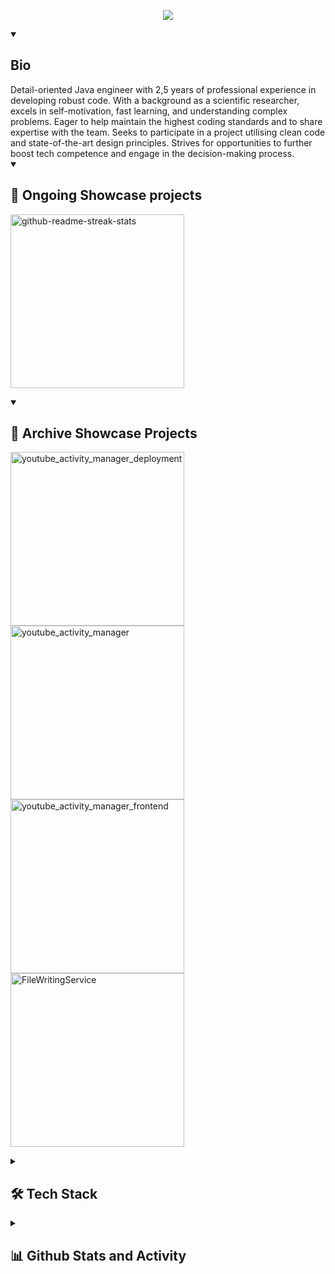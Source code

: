<p align="center">
  <!-- Typing SVG by DenverCoder1 - https://github.com/DenverCoder1/readme-typing-svg -->
  <a href="https://github.com/DenverCoder1/readme-typing-svg">
    <img src="https://readme-typing-svg.demolab.com/?lines=Skilled+Java+Developer;3+years+of+coding+experience;detail-oriented;proactive+and+team-oriented&font=Fira%20Code&center=true&width=440&height=45&color=f75c7e&vCenter=true&pause=1000&size=22" /></a>
</p>

<details open> 
  <summary><h2> Bio</h2></summary>
Detail-oriented Java engineer with 2,5 years of professional experience in developing robust code. With a background as a scientific researcher, excels in self-motivation, fast learning, and understanding complex problems. Eager to help maintain the highest coding standards and to share expertise with the team. Seeks to
participate in a project utilising clean code and state-of-the-art design principles. Strives for opportunities to further boost tech competence and engage in the decision-making process.
</details>


<details open> 
  <summary><h2>📘 Ongoing Showcase projects</h2></summary>

  <!-- Repo info cards - https://github.com/anuraghazra/github-readme-stats -->
  <!-- Small repo cards (fork) - https://github.com/DenverCoder1/github-readme-stats -->
  <p align="left">
    <a href="https://github.com/jlisok/problem_solving"><img width="278" src="https://denvercoder1-github-readme-stats.vercel.app/api/pin/?username=jlisok&repo=problem_solving&theme=react&bg_color=1F222E&title_color=F85D7F&hide_border=true&icon_color=F8D866&show_icons=false" alt="github-readme-streak-stats"></a>
</details>

<details open> 
  <summary><h2>📕 Archive Showcase Projects</h2></summary>

  <!-- Small repo cards https://github.com/DenverCoder1/github-readme-stats (fork of anuraghazra/github-readme-stats) -->
  <p align="left">
    <a href="https://github.com/jlisok/youtube_activity_manager_deployment"><img width="278" src="https://denvercoder1-github-readme-stats.vercel.app/api/pin/?username=jlisok&repo=youtube_activity_manager_deployment&theme=react&bg_color=1F222E&title_color=F85D7F&hide_border=true&icon_color=F8D866&show_icons=false&show_description=false" alt="youtube_activity_manager_deployment"></a>
    <a href="https://github.com/jlisok/youtube_activity_manager"><img width="278" src="https://denvercoder1-github-readme-stats.vercel.app/api/pin/?username=jlisok&repo=youtube_activity_manager&theme=react&bg_color=1F222E&title_color=F85D7F&hide_border=true&icon_color=F8D866&show_icons=false&show_description=false" alt="youtube_activity_manager"></a>
    <a href="https://github.com/jlisok/youtube_activity_manager_frontend"><img width="278" src="https://denvercoder1-github-readme-stats.vercel.app/api/pin/?username=jlisok&repo=youtube_activity_manager_frontend&theme=react&bg_color=1F222E&title_color=F85D7F&hide_border=true&icon_color=F8D866&show_icons=false&show_description=false" alt="youtube_activity_manager_frontend"></a>
    <a href="https://github.com/jlisok/FileWritingService"><img width="278" src="https://denvercoder1-github-readme-stats.vercel.app/api/pin/?username=jlisok&repo=FileWritingService&theme=react&bg_color=1F222E&title_color=F85D7F&hide_border=true&icon_color=F8D866&show_icons=false&show_description=false" alt="FileWritingService"></a>
  </p>
</details>


<details> 
  <summary><h2>🛠️ Tech Stack</h2></summary>
  <!-- Some badges are from https://github.com/Ileriayo/markdown-badges -->

  <h3> Backend Stuff</h3>

  <p>
      <a href=""><img alt="Java" src="https://custom-icon-badges.demolab.com/badge/Java-9C033A.svg?logoColor=white"></a>
      <a href=""><img alt="Spring" src="https://img.shields.io/badge/Spring-9C033A.svg?logoColor=white"></a>
      <a href=""><img alt="Hibernate" src="https://img.shields.io/badge/Hibernate-9C033A.svg?logoColor=white"></a>
      <a href=""><img alt="REST" src="https://img.shields.io/badge/REST-9C033A.svg?logoColor=white"></a>
      <a href=""><img alt="AzureServiceBus" src="https://img.shields.io/badge/AzureServiceBus-9C033A.svg?logoColor=white"></a>
      <a href=""><img alt="RabbitMQ" src="https://img.shields.io/badge/RabbitMQ-9C033A.svg?&logoColor=white"></a>
      <a href=""><img alt="AWS" src="https://img.shields.io/badge/AWS-9C033A.svg?&logoColor=white"></a>
      <a href=""><img alt="Junit5" src="https://img.shields.io/badge/Junit5-9C033A.svg?&logoColor=white"></a>
      <a href=""><img alt="Spock" src="https://img.shields.io/badge/Spock-9C033A.svg?&logoColor=white"></a>
   
  <h3> Database-related Stuff</h3>

  <p>
    <a href="#"><img alt="SQL" src="https://img.shields.io/badge/SQL-9C033A.svg?logoColor=white"></a>
    <a href="#"><img alt="HQL" src="https://img.shields.io/badge/HQL-9C033A.svg?logoColor=white"></a>
    <a href="#"><img alt="PostgreSQL" src="https://img.shields.io/badge/PostgreSQL-9C033A.svg?logoColor=white"></a>
    <a href="#"><img alt="H2" src="https://img.shields.io/badge/H2-9C033A.svg?logoColor=white"></a>
    <a href="#"><img alt="Oracle" src="https://img.shields.io/badge/Oracle-9C033A.svg?logoColor=white"></a>
    <a href="#"><img alt="ElasticSearch" src="https://img.shields.io/badge/ElasticSearch-9C033A.svg?logoColor=white"></a>
    <a href="#"><img alt="Hazelcast" src="https://img.shields.io/badge/Hazelcast-9C033A.svg?logoColor=white"></a>
    <a href="#"><img alt="Liquibase" src="https://img.shields.io/badge/Liquibase-9C033A.svg?logoColor=white"></a>
    <a href="#"><img alt="Javers" src="https://img.shields.io/badge/Javers-9C033A.svg?logoColor=white"></a>
  </p>

  <h3> Version / Build Control Stuff</h3>

  <p>
    <a href="#"><img alt="GIT" src="https://img.shields.io/badge/GIT-9C033A.svg?logoColor=white"></a>
    <a href="#"><img alt="Maven" src="https://img.shields.io/badge/Maven-9C033A.svg?logoColor=white"></a>
    <a href="#"><img alt="Gradle" src="https://img.shields.io/badge/Gradle-9C033A.svg?logoColor=white"></a>
  </p>
  
  <h3> Misc Stuff</h3>

  <p>
    <a href="#"><img alt="Docker" src="https://img.shields.io/badge/Docker-9C033A.svg?logoColor=white"></a>
    <a href="#"><img alt="Kubernetes" src="https://img.shields.io/badge/Kubernetes-9C033A.svg?logoColor=white"></a>
    <a href="#"><img alt="Argo-CD" src="https://img.shields.io/badge/ArgoCD-9C033A.svg?logoColor=white"></a>
    <a href="#"><img alt="Grafana" src="https://img.shields.io/badge/Grafana-9C033A.svg?logoColor=white"></a>
    <a href="#"><img alt="Kibana" src="https://img.shields.io/badge/Kibana-9C033A.svg?logoColor=white"></a>
    <a href="#"><img alt="UNIX" src="https://img.shields.io/badge/UNIX-9C033A.svg?logoColor=white"></a>
  </p>
  
</details>

<details> 
  <summary><h2>📊 Github Stats and Activity</h2></summary>

  <h3>🔥 Streak Stats</h3>

  <!-- GitHub Readme Streak Stats - https://github.com/DenverCoder1/github-readme-streak-stats -->
  <p>
    <a href="https://github.com/DenverCoder1/github-readme-streak-stats">
      <img title="🔥 Get streak stats for your profile at git.io/streak-stats" alt="jlisok's streak" src="https://streak-stats.demolab.com/?user=jlisok&theme=monokai-metallian&hide_border=true"/>
    </a>
  </p>

  <h3>💻 GitHub Profile Stats</h3>

  <!-- https://github.com/anuraghazra/github-readme-stats -->

  <a href="https://github.com/anuraghazra/github-readme-stats"><img alt="jlisok's Github Stats" src="https://denvercoder1-github-readme-stats.vercel.app/api/?username=jlisok&show_icons=true&include_all_commits=true&count_private=true&theme=react&hide_border=true&bg_color=1F222E&title_color=F85D7F&icon_color=F8D866" height="192px"/></a>
  <a href="https://github.com/anuraghazra/github-readme-stats"><img alt="jlisok's Top Languages" src="https://denvercoder1-github-readme-stats.vercel.app/api/top-langs/?username=jlisok&langs_count=8&layout=compact&theme=react&hide_border=true&bg_color=1F222E&title_color=F85D7F&icon_color=F8D866&hide=Jupyter%20Notebook,Roff" height="192px"/></a>
  <br/>

  <b>Note:</b> Top languages is only a metric of the languages my public code consists of and doesn't reflect experience or skill level.
</details>
